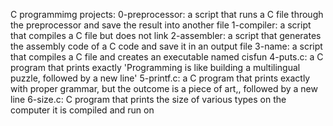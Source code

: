 C programmimg projects: 
0-preprocessor:  a script that runs a C file through the preprocessor and save the result into another file
1-compiler: a script that compiles a C file but does not link
2-assembler: a script that generates the assembly code of a C code and save it in an output file
3-name: a script that compiles a C file and creates an executable named cisfun
4-puts.c: a C program that prints exactly 'Programming is like building a multilingual puzzle, followed by a new line'
5-printf.c: a C program that prints exactly with proper grammar, but the outcome is a piece of art,, followed by a new line
6-size.c: C program that prints the size of various types on the computer it is compiled and run on
